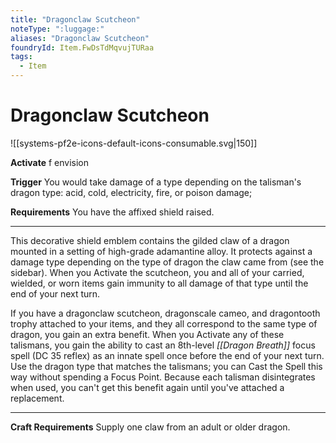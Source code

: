 ```yaml
---
title: "Dragonclaw Scutcheon"
noteType: ":luggage:"
aliases: "Dragonclaw Scutcheon"
foundryId: Item.FwDsTdMqvujTURaa
tags:
  - Item
---
```


# Dragonclaw Scutcheon
![[systems-pf2e-icons-default-icons-consumable.svg|150]]

**Activate** f envision

**Trigger** You would take damage of a type depending on the talisman's dragon type: acid, cold, electricity, fire, or poison damage;

**Requirements** You have the affixed shield raised.

* * *

This decorative shield emblem contains the gilded claw of a dragon mounted in a setting of high-grade adamantine alloy. It protects against a damage type depending on the type of dragon the claw came from (see the sidebar). When you Activate the scutcheon, you and all of your carried, wielded, or worn items gain immunity to all damage of that type until the end of your next turn.

If you have a dragonclaw scutcheon, dragonscale cameo, and dragontooth trophy attached to your items, and they all correspond to the same type of dragon, you gain an extra benefit. When you Activate any of these talismans, you gain the ability to cast an 8th-level _[[Dragon Breath]]_ focus spell (DC 35 reflex) as an innate spell once before the end of your next turn. Use the dragon type that matches the talismans; you can Cast the Spell this way without spending a Focus Point. Because each talisman disintegrates when used, you can't get this benefit again until you've attached a replacement.

* * *

**Craft Requirements** Supply one claw from an adult or older dragon.
